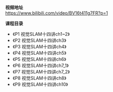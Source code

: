 **视频地址**<br>
https://www.bilibili.com/video/BV16t411g7FR?p=1

**课程目录**<br/>
* 《P1 视觉SLAM十四讲ch1~2》
* 《P2 视觉SLAM十四讲ch3》
* 《P3 视觉SLAM十四讲ch4》
* 《P4 视觉SLAM十四讲ch5》
* 《P5 视觉SLAM十四讲ch6》
* 《P6 视觉SLAM十四讲ch7_1》
* 《P7 视觉SLAM十四讲ch7_2》
* 《P8 视觉SLAM十四讲ch8》
* 《P9 视觉SLAM十四讲ch10》
